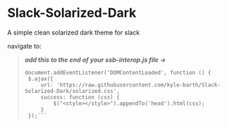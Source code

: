 # Slack-Solarized-Dark

A simple clean solarized dark theme for slack

navigate to:


>***add this to the end of your ssb-interop.js file ->***
>
>```// dark solarized
>document.addEventListener('DOMContentLoaded', function () {
>  $.ajax({
>      url: 'https://raw.githubusercontent.com/kyle-barth/Slack-Solarized-Dark/solarized.css',
>      success: function (css) {
>          $("<style></style>").appendTo('head').html(css);
>      }
>  });```
>